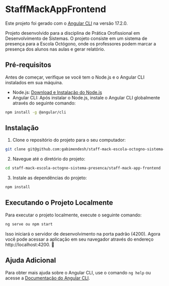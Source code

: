 # StaffMackAppFrontend

Este projeto foi gerado com o [Angular CLI](https://github.com/angular/angular-cli) na versão 17.2.0.

Projeto desenvolvido para a disciplina de Prática Orofissional em Desenvolvimento de Sistemas. O projeto consiste em um sistema de presença para a Escola Octógono, onde os professores podem marcar a presença dos alunos nas aulas e gerar relatório.

## Pré-requisitos

Antes de começar, verifique se você tem o Node.js e o Angular CLI instalados em sua máquina.

- Node.js: [Download e Instalação do Node.js](https://nodejs.org/)
- Angular CLI: Após instalar o Node.js, instale o Angular CLI globalmente através do seguinte comando:

```bash
npm install -g @angular/cli
```

## Instalação

1. Clone o repositório do projeto para o seu computador:

```bash
git clone git@github.com:gabimendesh/staff-mack-escola-octogno-sistema-presenca.git
```

2. Navegue até o diretório do projeto:

```bash
cd staff-mack-escola-octogno-sistema-presenca/staff-mack-app-frontend
```

3. Instale as dependências do projeto:

```bash
npm install
```

## Executando o Projeto Localmente

Para executar o projeto localmente, execute o seguinte comando:

```bash
ng serve ou npm start
```
Isso iniciará o servidor de desenvolvimento na porta padrão (4200). Agora você pode acessar a aplicação em seu navegador através do endereço http://localhost:4200. 🚀


## Ajuda Adicional

Para obter mais ajuda sobre o Angular CLI, use o comando `ng help` ou acesse a [Documentação do Angular CLI](https://angular.io/cli).
